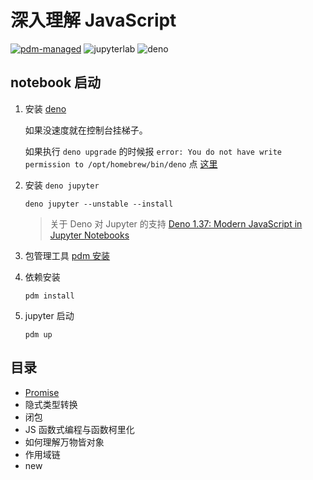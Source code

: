 # 深入理解 JavaScript

[![pdm-managed](https://img.shields.io/badge/pdm-managed-blueviolet)](https://pdm.fming.dev)
![jupyterlab](https://img.shields.io/badge/jupyterlab-grey?logo=jupyter&labelColor=F37626&logoColor=fff)
![deno](https://shield.deno.dev/deno/^1.3.7)

## notebook 启动

1. 安装 [deno](https://deno.com/blog/v1.37)
   
   如果没速度就在控制台挂梯子。

   如果执行 `deno upgrade` 的时候报 `error: You do not have write permission to /opt/homebrew/bin/deno` 点 [这里](https://github.com/denoland/deno/issues/14829)
   
2. 安装 `deno jupyter`

    `deno jupyter --unstable --install`

    > 关于 Deno 对 Jupyter 的支持 [Deno 1.37: Modern JavaScript in Jupyter Notebooks](https://deno.com/blog/v1.37)

3. 包管理工具 [pdm 安装](https://github.com/pdm-project/pdm) 
4. 依赖安装
    
    `pdm install`

5. jupyter 启动
    
    `pdm up`

## 目录

- [Promise](https://nbviewer.jupyter.org/github/binghuis/dive-into-javascript/blob/main/src/dive_into_javascript/notebooks/promise.ipynb)
- 隐式类型转换
- 闭包
- JS 函数式编程与函数柯里化
- 如何理解万物皆对象
- 作用域链
- new

